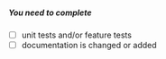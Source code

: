 <!--
Thank you for your pull request. Please provide a description above and review
the requirements below.

Bug fixes and new features should include tests and possibly benchmarks.
-->

##### You need to complete
<!-- Remove items that do not apply. For completed items, change [ ] to [x]. -->

- [ ] unit tests and/or feature tests
- [ ] documentation is changed or added
